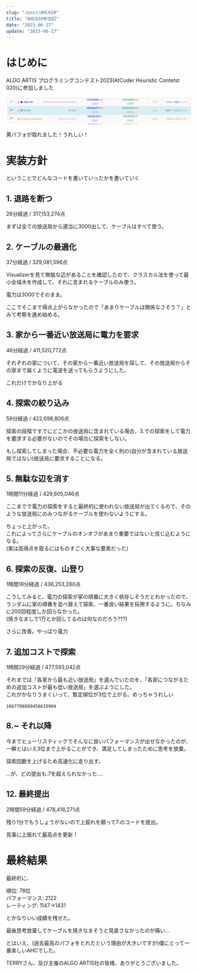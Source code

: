 ```yaml
---
slug: "/post/AHC020"
title: "AHC020参加記"
date: "2023-06-17"
update: "2023-06-17"
---
```


# はじめに
ALGO ARTIS プログラミングコンテスト2023(AtCoder Heuristic Contetst 020)に参加しました

![順位表](/posts/AHC020/image1.png)

黄パフォが取れました！うれしい！

# 実装方針
ということでどんなコードを書いていったかを書いていく

## 1. 退路を断つ
26分経過 / 317,153,274点

まずは全ての放送局から適当に3000出して、ケーブルはすべて使う。

## 2. ケーブルの最適化
37分経過 / 329,081,596点

Visualizerを見て無駄な辺があることを確認したので、クラスカル法を使って最小全域木を作成して、それに含まれるケーブルのみ使う。

電力は3000でそのまま。

ここでそこまで得点上がらなかったので「あまりケーブルは関係なさそう？」とみて考察を進め始める。

## 3. 家から一番近い放送局に電力を要求
46分経過 / 411,520,772点

それぞれの家について、その家から一番近い放送局を探して、その放送局からその家まで届くように電波を送ってもらうようにした。

これだけでかなり上がる

## 4. 探索の絞り込み
59分経過 / 422,698,806点

探索の段階ですでにどこかの放送局に含まれている場合、3.での探索をして電力を要求する必要がないのでその場合に探索をしない。

もし探索してしまった場合、不必要な電力を全く別の(自分が含まれている放送局ではない)放送局に要求することになる。

## 5. 無駄な辺を消す
1時間11分経過 / 429,605,046点

ここまでで電力の探索をすると最終的に使われない放送局が出てくるので、そのような放送局にのみつながるケーブルを使わないようにする。

ちょっと上がった。  
これによってさらにケーブルのオンオフがあまり重要ではないと信じ込むようになる。  
(実は高得点を取るにはものすごく大事な要素だった)

## 6. 探索の反復、山登り
1時間18分経過 / 436,253,280点

こうしてみると、電力の探索が家の順番に大きく依存しそうだとわかったので、ランダムに家の順番を並べ替えて探索、一番良い結果を採用するように。ちなみに200回程度しか回らなかった。  
(焼きなましで1万とか回してるのは何なのだろう???)

さらに改善。やっぱり電力

## 7. 追加コストで探索
1時間29分経過 / 477,593,042点

それまでは「各家から最も近い放送局」を選んでいたのを、「各家につながるための追加コストが最も低い放送局」を選ぶようにした。  
これがかなりうまくいって、暫定順位が3位で上がる。めっちゃうれしい

```twitter
1667798889456635904
```

## 8.~ それ以降
今までヒューリスティックでそんなに良いパフォーマンスが出せなかったのが、一瞬とはいえ3位まで上がることができ、満足してしまったために思考を放棄。  

探索回数を上げるため高速化に走り出す。  

...が、どの提出も.7を超えられなかった....

## 12. 最終提出
2時間59分経過 / 478,416,271点

残り1分でもうしょうがないので上振れを願って7.のコードを提出。

見事に上振れて最高点を更新！

# 最終結果

最終的に、

順位: 78位  
パフォーマンス: 2122  
レーティング: 1147→1431

とかなりいい成績を残せた。

最後思考放棄してケーブルを焼きなまそうと見直さなかったのが痛い...

とはいえ、(過去最高のパフォをとれたという理由が大きいですが)僕にとって一番楽しいAHCでした。

TERRYさん、及び主催のALGO ARTIS社の皆様、ありがとうございました。
